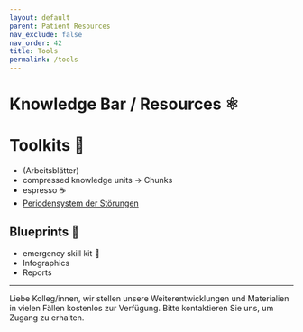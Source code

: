 ```yaml
---
layout: default
parent: Patient Resources
nav_exclude: false
nav_order: 42
title: Tools
permalink: /tools
---
```


# Knowledge Bar / Resources ⚛️

# Toolkits 🔖 

- (Arbeitsblätter)
- compressed knowledge units → Chunks
- espresso ☕️
- [Periodensystem der Störungen](/res/tools/pds)

## Blueprints 📑
- emergency skill kit 🧯
- Infographics
- Reports

---

Liebe Kolleg/innen,
wir stellen unsere Weiterentwicklungen und Materialien in vielen Fällen kostenlos zur Verfügung.
Bitte kontaktieren Sie uns, um Zugang zu erhalten.